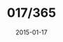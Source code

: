 ---
title:  "017/365"
date:   2015-01-17
thumbnail-path: "thumbnails/thumbnail-17.jpg"
full-path: "full-size/full-size-17.jpg"
short-description: ""
---